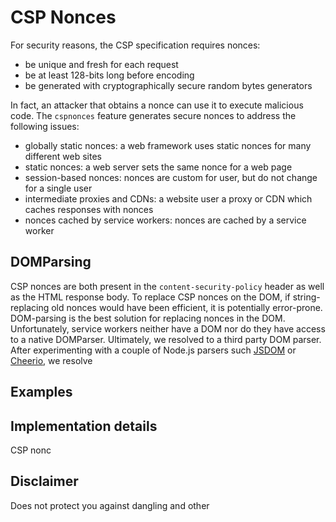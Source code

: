 # CSP Nonces
For security reasons, the CSP specification requires nonces:
- be unique and fresh for each request
- be at least 128-bits long before encoding
- be generated with cryptographically secure random bytes generators

In fact, an attacker that obtains a nonce can use it to execute malicious code. 
The `cspnonces` feature generates secure nonces to address the following issues:
- globally static nonces: a web framework uses static nonces for many different web sites
- static nonces: a web server sets the same nonce for a web page
- session-based nonces: nonces are custom for user, but do not change for a single user
- intermediate proxies and CDNs: a website user a proxy or CDN which caches responses with nonces
- nonces cached by service workers: nonces are cached by a service worker

## DOMParsing
CSP nonces are both present in the `content-security-policy` header as well as the HTML response body. To replace CSP nonces on the DOM, if string-replacing old nonces would have been efficient, it is potentially error-prone. DOM-parsing is the best solution for replacing nonces in the DOM. Unfortunately, service workers neither have a DOM nor do they have access to a native DOMParser. Ultimately, we resolved to a third party DOM parser. After experimenting with a couple of Node.js parsers such [JSDOM]() or [Cheerio](), we resolve

## 

## Examples

## Implementation details
CSP nonc

## Disclaimer
Does not protect you against dangling and other 
